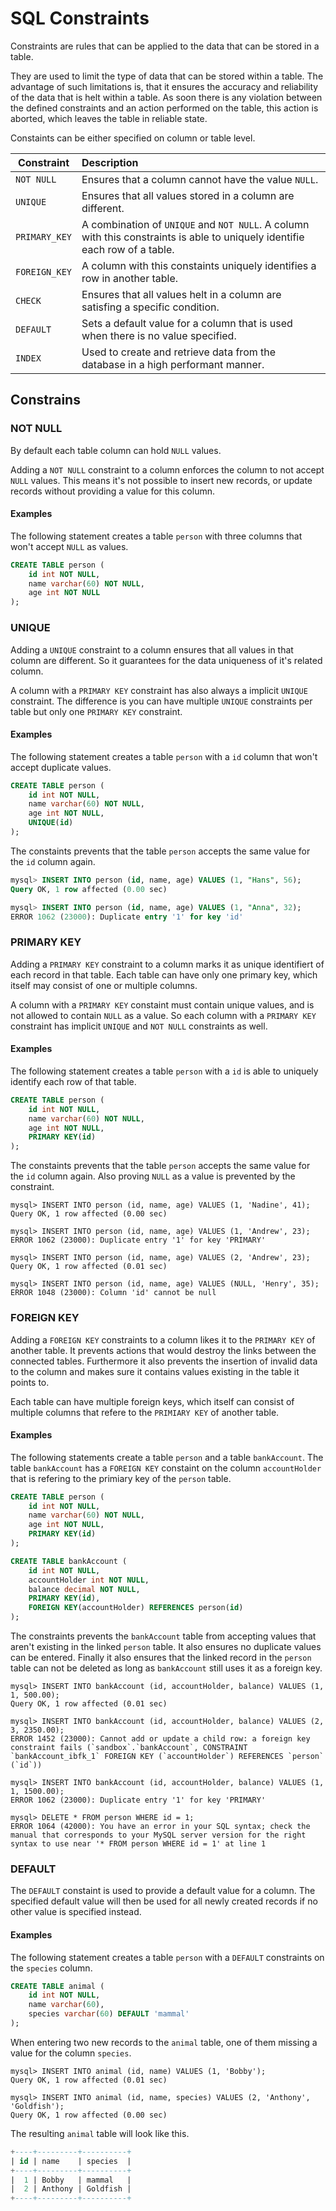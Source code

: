 # SQL Constraints

Constraints are rules that can be applied to the data that can be stored in a table. 

They are used to limit the type of data that can be stored within a table. The advantage of such limitations is, that it ensures the accuracy and reliability of the data that is helt within a table. As soon there is any violation between the defined constraints and an action performed on the table, this action is aborted, which leaves the table in reliable state.

Constaints can be either specified on column or table level.

|Constraint|Description|
|-|:-|
|`NOT NULL`|Ensures that a column cannot have the value `NULL`.|
|`UNIQUE`|Ensures that all values stored in a column are different.|
|`PRIMARY_KEY`|A combination of `UNIQUE` and `NOT NULL`. A column with this constraints is able to uniquely identifie each row of a table.|
|`FOREIGN_KEY`|A column with this constaints uniquely identifies a row in another table.|
|`CHECK`|Ensures that all values helt in a column are satisfing a specific condition.|
|`DEFAULT`|Sets a default value for a column that is used when there is no value specified.|
|`INDEX`|Used to create and retrieve data from the database in a high performant manner.|

## Constrains

### NOT NULL

By default each table column can hold `NULL` values.

Adding a `NOT NULL` constraint to a column enforces the column to not accept `NULL` values. This means it's not possible to insert new records, or update records without providing a value for this column.

#### Examples

The following statement creates a table `person` with three columns that won't accept `NULL` as values.

```sql
CREATE TABLE person (
    id int NOT NULL,
    name varchar(60) NOT NULL,
    age int NOT NULL
);
```

### UNIQUE

Adding a `UNIQUE` constraint to a column ensures that all values in that column are different. So it guarantees for the data uniqueness of it's related column.

A column with a `PRIMARY KEY` constraint has also always a implicit `UNIQUE` constraint. The difference is you can have multiple `UNIQUE` constraints per table but only one `PRIMARY KEY` constraint.

#### Examples

The following statement creates a table `person` with a `id` column that won't accept duplicate values.

```sql
CREATE TABLE person (
    id int NOT NULL,
    name varchar(60) NOT NULL,
    age int NOT NULL,
    UNIQUE(id)
);
```

The constaints prevents that the table `person` accepts the same value for the `id` column again.

```sql
mysql> INSERT INTO person (id, name, age) VALUES (1, "Hans", 56);
Query OK, 1 row affected (0.00 sec)

mysql> INSERT INTO person (id, name, age) VALUES (1, "Anna", 32);
ERROR 1062 (23000): Duplicate entry '1' for key 'id'
```

### PRIMARY KEY

Adding a `PRIMARY KEY` constraint to a column marks it as unique identifiert of each record in that table. Each table can have only one primary key, which itself may consist of one or multiple columns.

A column with a `PRIMARY KEY` constaint must contain unique values, and is not allowed to contain `NULL` as a value. So each column with a `PRIMARY KEY` constraint has implicit `UNIQUE` and `NOT NULL` constraints as well.

#### Examples

The following statement creates a table `person` with a `id` is able to uniquely identify each row of that table.

```sql
CREATE TABLE person (
    id int NOT NULL,
    name varchar(60) NOT NULL,
    age int NOT NULL,
    PRIMARY KEY(id)
);
```

The constaints prevents that the table `person` accepts the same value for the `id` column again. Also proving `NULL` as a value is prevented by the constraint.

```mysql
mysql> INSERT INTO person (id, name, age) VALUES (1, 'Nadine', 41);
Query OK, 1 row affected (0.00 sec)

mysql> INSERT INTO person (id, name, age) VALUES (1, 'Andrew', 23);
ERROR 1062 (23000): Duplicate entry '1' for key 'PRIMARY'

mysql> INSERT INTO person (id, name, age) VALUES (2, 'Andrew', 23);
Query OK, 1 row affected (0.01 sec)

mysql> INSERT INTO person (id, name, age) VALUES (NULL, 'Henry', 35);
ERROR 1048 (23000): Column 'id' cannot be null
```

### FOREIGN KEY

Adding a `FOREIGN KEY` constraints to a column likes it to the `PRIMARY KEY` of another table. It prevents actions that would destroy the links between the connected tables. Furthermore it also prevents the insertion of invalid data to the column and makes sure it contains values existing in the table it points to.

Each table can have multiple foreign keys, which itself can consist of multiple columns that refere to the `PRIMIARY KEY` of another table.

#### Examples

The following statements create a table `person` and a table `bankAccount`. The table `bankAccount` has a `FOREIGN KEY` constaint on the column `accountHolder` that is refering to the primiary key of the `person` table.

```sql
CREATE TABLE person (
    id int NOT NULL,
    name varchar(60) NOT NULL,
    age int NOT NULL,
    PRIMARY KEY(id)
);

CREATE TABLE bankAccount (
    id int NOT NULL,
    accountHolder int NOT NULL,
    balance decimal NOT NULL,
    PRIMARY KEY(id),
    FOREIGN KEY(accountHolder) REFERENCES person(id)
);
```

The constraints prevents the `bankAccount` table from accepting values that aren't existing in the linked `person` table. It also ensures no duplicate values can be entered. Finally it also ensures that the linked record in the `person` table can not be deleted as long as `bankAccount` still uses it as a foreign key.

```mysql
mysql> INSERT INTO bankAccount (id, accountHolder, balance) VALUES (1, 1, 500.00);
Query OK, 1 row affected (0.01 sec)

mysql> INSERT INTO bankAccount (id, accountHolder, balance) VALUES (2, 3, 2350.00);
ERROR 1452 (23000): Cannot add or update a child row: a foreign key constraint fails (`sandbox`.`bankAccount`, CONSTRAINT `bankAccount_ibfk_1` FOREIGN KEY (`accountHolder`) REFERENCES `person` (`id`))

mysql> INSERT INTO bankAccount (id, accountHolder, balance) VALUES (1, 1, 1500.00);
ERROR 1062 (23000): Duplicate entry '1' for key 'PRIMARY'

mysql> DELETE * FROM person WHERE id = 1;
ERROR 1064 (42000): You have an error in your SQL syntax; check the manual that corresponds to your MySQL server version for the right syntax to use near '* FROM person WHERE id = 1' at line 1
```

### DEFAULT

The `DEFAULT` constaint is used to provide a default value for a column. The specified default value will then be used for all newly created records if no other value is specified instead.

#### Examples

The following statement creates a table `person` with a `DEFAULT` constraints on the `species` column.

```sql
CREATE TABLE animal (
    id int NOT NULL,
    name varchar(60),
    species varchar(60) DEFAULT 'mammal'
);
```

When entering two new records to the `animal` table, one of them missing a value for the column `species`.

```mysql
mysql> INSERT INTO animal (id, name) VALUES (1, 'Bobby');
Query OK, 1 row affected (0.01 sec)

mysql> INSERT INTO animal (id, name, species) VALUES (2, 'Anthony', 'Goldfish');
Query OK, 1 row affected (0.00 sec)
```

The resulting `animal` table will look like this.

```sql
+----+---------+----------+
| id | name    | species  |
+----+---------+----------+
|  1 | Bobby   | mammal   |
|  2 | Anthony | Goldfish |
+----+---------+----------+
```